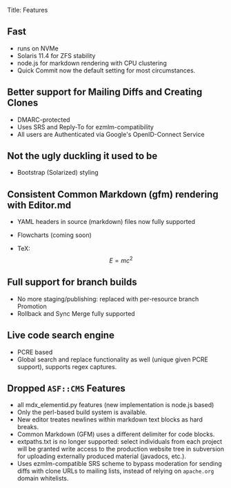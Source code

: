 Title: Features

## Fast

- runs on NVMe
- Solaris 11.4 for ZFS stability
- node.js for markdown rendering with CPU clustering
- Quick Commit now the default setting for most circumstances.

## Better support for Mailing Diffs and Creating Clones

- DMARC-protected
- Uses SRS and Reply-To for ezmlm-compatibility
- All users are Authenticated via Google's OpenID-Connect Service

## Not the ugly duckling it used to be

- Bootstrap (Solarized) styling

## Consistent Common Markdown (gfm) rendering with Editor.md

- YAML headers in source (markdown) files now fully supported

- Flowcharts (coming soon)

- TeX: $$ E = mc^2 $$

## Full support for branch builds

- No more staging/publishing: replaced with per-resource branch Promotion
- Rollback and Sync Merge fully supported

## Live code search engine

- PCRE based
- Global search and replace functionality as well (unique given PCRE support), supports regex captures.

## Dropped `ASF::CMS` Features

- all mdx_elementid.py features (new implementation is node.js based)
- Only the perl-based build system is available.
- New editor treates newlines within markdown text blocks as hard breaks.
- Common Markdown (GFM) uses a different delimiter for code blocks.
- extpaths.txt is no longer supported: select individuals from each project will be granted write access to the production website tree in subversion for uploading externally produced material (javadocs, etc.).
- Uses ezmlm-compatible SRS scheme to bypass moderation for sending diffs with clone URLs to mailing lists, instead of relying on `apache.org` domain whitelists.

